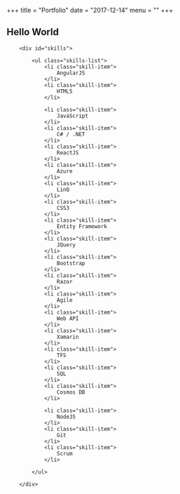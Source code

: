 +++
title = "Portfolio"
date = "2017-12-14"
menu = ""
+++

## Hello World
<div class="row">
    <div class="col-md-12">

        <div id="skills">

            <ul class="skills-list">
                <li class="skill-item">
                    AngularJS
                </li>
                <li class="skill-item">
                    HTML5
                </li>

                <li class="skill-item">
                    JavaScript
                </li>
                <li class="skill-item">
                    C# / .NET
                </li>
                <li class="skill-item">
                    ReactJS
                </li>
                <li class="skill-item">
                    Azure
                </li>
                <li class="skill-item">
                    LinQ
                </li>
                <li class="skill-item">
                    CSS3
                </li>
                <li class="skill-item">
                    Entity Framework
                </li>
                <li class="skill-item">
                    JQuery
                </li>
                <li class="skill-item">
                    Bootstrap
                </li>
                <li class="skill-item">
                    Razor
                </li>
                <li class="skill-item">
                    Agile
                </li>
                <li class="skill-item">
                    Web API
                </li>
                <li class="skill-item">
                    Xamarin
                </li>
                <li class="skill-item">
                    TFS
                </li>
                <li class="skill-item">
                    SQL
                </li>
                <li class="skill-item">
                    Cosmos DB
                </li>

                <li class="skill-item">
                    NodeJS
                </li>
                <li class="skill-item">
                    Git
                </li>
                <li class="skill-item">
                    Scrum
                </li>

            </ul>

        </div>

 
